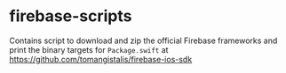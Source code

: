 # firebase-scripts

Contains script to download and zip the official Firebase frameworks and print the binary targets for `Package.swift` at https://github.com/tomangistalis/firebase-ios-sdk
